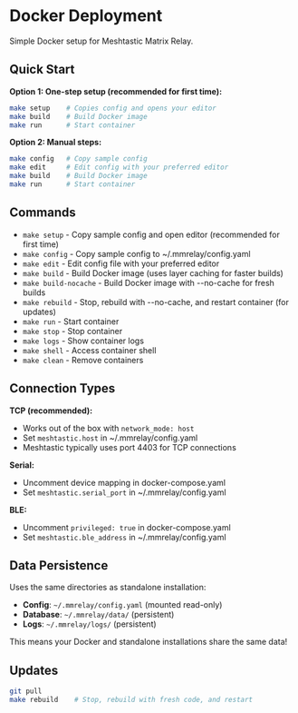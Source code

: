 # Docker Deployment

Simple Docker setup for Meshtastic Matrix Relay.

## Quick Start

**Option 1: One-step setup (recommended for first time):**
```bash
make setup    # Copies config and opens your editor
make build    # Build Docker image
make run      # Start container
```

**Option 2: Manual steps:**
```bash
make config   # Copy sample config
make edit     # Edit config with your preferred editor
make build    # Build Docker image
make run      # Start container
```

## Commands

- `make setup` - Copy sample config and open editor (recommended for first time)
- `make config` - Copy sample config to ~/.mmrelay/config.yaml
- `make edit` - Edit config file with your preferred editor
- `make build` - Build Docker image (uses layer caching for faster builds)
- `make build-nocache` - Build Docker image with --no-cache for fresh builds
- `make rebuild` - Stop, rebuild with --no-cache, and restart container (for updates)
- `make run` - Start container
- `make stop` - Stop container
- `make logs` - Show container logs
- `make shell` - Access container shell
- `make clean` - Remove containers

## Connection Types

**TCP (recommended):**
- Works out of the box with `network_mode: host`
- Set `meshtastic.host` in ~/.mmrelay/config.yaml
- Meshtastic typically uses port 4403 for TCP connections

**Serial:**
- Uncomment device mapping in docker-compose.yaml
- Set `meshtastic.serial_port` in ~/.mmrelay/config.yaml

**BLE:**
- Uncomment `privileged: true` in docker-compose.yaml
- Set `meshtastic.ble_address` in ~/.mmrelay/config.yaml

## Data Persistence

Uses the same directories as standalone installation:

- **Config**: `~/.mmrelay/config.yaml` (mounted read-only)
- **Database**: `~/.mmrelay/data/` (persistent)
- **Logs**: `~/.mmrelay/logs/` (persistent)

This means your Docker and standalone installations share the same data!

## Updates

```bash
git pull
make rebuild    # Stop, rebuild with fresh code, and restart
```
